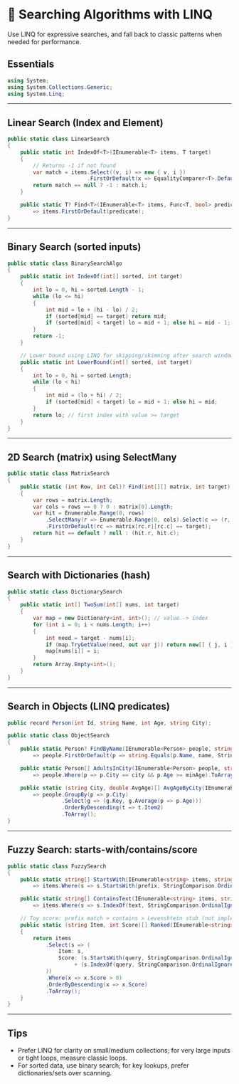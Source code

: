 # 🔎 Searching Algorithms with LINQ

Use LINQ for expressive searches, and fall back to classic patterns when needed for performance.

## Essentials
```csharp
using System;
using System.Collections.Generic;
using System.Linq;
```

---

## Linear Search (Index and Element)
```csharp
public static class LinearSearch
{
    public static int IndexOf<T>(IEnumerable<T> items, T target)
    {
        // Returns -1 if not found
        var match = items.Select((v, i) => new { v, i })
                         .FirstOrDefault(x => EqualityComparer<T>.Default.Equals(x.v, target));
        return match == null ? -1 : match.i;
    }

    public static T? Find<T>(IEnumerable<T> items, Func<T, bool> predicate)
        => items.FirstOrDefault(predicate);
}
```

---

## Binary Search (sorted inputs)
```csharp
public static class BinarySearchAlgo
{
    public static int IndexOf(int[] sorted, int target)
    {
        int lo = 0, hi = sorted.Length - 1;
        while (lo <= hi)
        {
            int mid = lo + (hi - lo) / 2;
            if (sorted[mid] == target) return mid;
            if (sorted[mid] < target) lo = mid + 1; else hi = mid - 1;
        }
        return -1;
    }

    // Lower bound using LINQ for skipping/skimming after search window is known
    public static int LowerBound(int[] sorted, int target)
    {
        int lo = 0, hi = sorted.Length;
        while (lo < hi)
        {
            int mid = (lo + hi) / 2;
            if (sorted[mid] < target) lo = mid + 1; else hi = mid;
        }
        return lo; // first index with value >= target
    }
}
```

---

## 2D Search (matrix) using SelectMany
```csharp
public static class MatrixSearch
{
    public static (int Row, int Col)? Find(int[][] matrix, int target)
    {
        var rows = matrix.Length;
        var cols = rows == 0 ? 0 : matrix[0].Length;
        var hit = Enumerable.Range(0, rows)
            .SelectMany(r => Enumerable.Range(0, cols).Select(c => (r, c)))
            .FirstOrDefault(rc => matrix[rc.r][rc.c] == target);
        return hit == default ? null : (hit.r, hit.c);
    }
}
```

---

## Search with Dictionaries (hash)
```csharp
public static class DictionarySearch
{
    public static int[] TwoSum(int[] nums, int target)
    {
        var map = new Dictionary<int, int>(); // value -> index
        for (int i = 0; i < nums.Length; i++)
        {
            int need = target - nums[i];
            if (map.TryGetValue(need, out var j)) return new[] { j, i };
            map[nums[i]] = i;
        }
        return Array.Empty<int>();
    }
}
```

---

## Search in Objects (LINQ predicates)
```csharp
public record Person(int Id, string Name, int Age, string City);

public static class ObjectSearch
{
    public static Person? FindByName(IEnumerable<Person> people, string name)
        => people.FirstOrDefault(p => string.Equals(p.Name, name, StringComparison.OrdinalIgnoreCase));

    public static Person[] AdultsInCity(IEnumerable<Person> people, string city, int minAge = 18)
        => people.Where(p => p.City == city && p.Age >= minAge).ToArray();

    public static (string City, double AvgAge)[] AvgAgeByCity(IEnumerable<Person> people)
        => people.GroupBy(p => p.City)
                 .Select(g => (g.Key, g.Average(p => p.Age)))
                 .OrderByDescending(t => t.Item2)
                 .ToArray();
}
```

---

## Fuzzy Search: starts-with/contains/score
```csharp
public static class FuzzySearch
{
    public static string[] StartsWith(IEnumerable<string> items, string prefix)
        => items.Where(s => s.StartsWith(prefix, StringComparison.OrdinalIgnoreCase)).ToArray();

    public static string[] ContainsText(IEnumerable<string> items, string text)
        => items.Where(s => s.IndexOf(text, StringComparison.OrdinalIgnoreCase) >= 0).ToArray();

    // Toy score: prefix match > contains > Levenshtein stub (not implemented here)
    public static (string Item, int Score)[] Ranked(IEnumerable<string> items, string query)
    {
        return items
            .Select(s => (
                Item: s,
                Score: (s.StartsWith(query, StringComparison.OrdinalIgnoreCase) ? 100 : 0)
                     + (s.IndexOf(query, StringComparison.OrdinalIgnoreCase) >= 0 ? 10 : 0)
            ))
            .Where(x => x.Score > 0)
            .OrderByDescending(x => x.Score)
            .ToArray();
    }
}
```

---

## Tips
- Prefer LINQ for clarity on small/medium collections; for very large inputs or tight loops, measure classic loops.
- For sorted data, use binary search; for key lookups, prefer dictionaries/sets over scanning.
